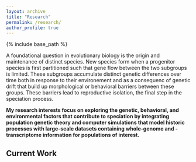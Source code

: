 ```yaml
---
layout: archive
title: "Research"
permalink: /research/
author_profile: true
---
```



{% include base_path %}

A foundational question in evolutionary biology is the origin and maintenance of distinct species. New species form when a progenitor species is first partitioned such that gene flow between the two subgroups is limited. These subgroups accumulate distinct genetic differences over time both in response to their environement and as a consequenc of genetic drift that build up morphological or behavioral barriers between these groups. These barriers lead to reproductive isolation, the final step in the speciation process.


**My research interests focus on exploring the genetic, behavioral, and environmental factors that contribute to speciation by integrating population genetic theory and computer simulations that model historic processes with large-scale datasets containing whole-genome and -transcriptome information for populations of interest.**


## Current Work 
